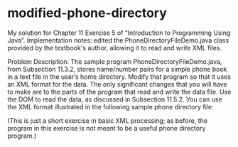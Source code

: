 # modified-phone-directory
My solution for Chapter 11 Exercise 5 of “Introduction to Programming Using Java”.
Implementation notes: edited the PhoneDirectoryFileDemo.java class provided by the 
textbook's author, allowing it to read and write XML files.

Problem Description:
The sample program PhoneDirectoryFileDemo.java, from Subsection 11.3.2, stores
name/number pairs for a simple phone book in a text file in the user’s home directory.
Modify that program so that it uses an XML format for the data. The only significant
changes that you will have to make are to the parts of the program that read and write
the data file. Use the DOM to read the data, as discussed in Subsection 11.5.2. You can
use the XML format illustrated in the following sample phone directory file:
<?xml version="1.0"?>
<phone directory>
<entry name=’barney’ number=’890-1203’/>
<entry name=’fred’ number=’555-9923’/>
</phone directory>
(This is just a short exercise in basic XML processing; as before, the program in this
exercise is not meant to be a useful phone directory program.)
